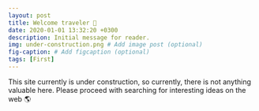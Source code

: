 ```yaml
---
layout: post
title: Welcome traveler 👋 
date: 2020-01-01 13:32:20 +0300
description: Initial message for reader.
img: under-construction.png # Add image post (optional)
fig-caption: # Add figcaption (optional)
tags: [First]
---
```

This site currently is under construction, so currently, there is not anything valuable here. Please proceed with searching for interesting ideas on the web 🌎
